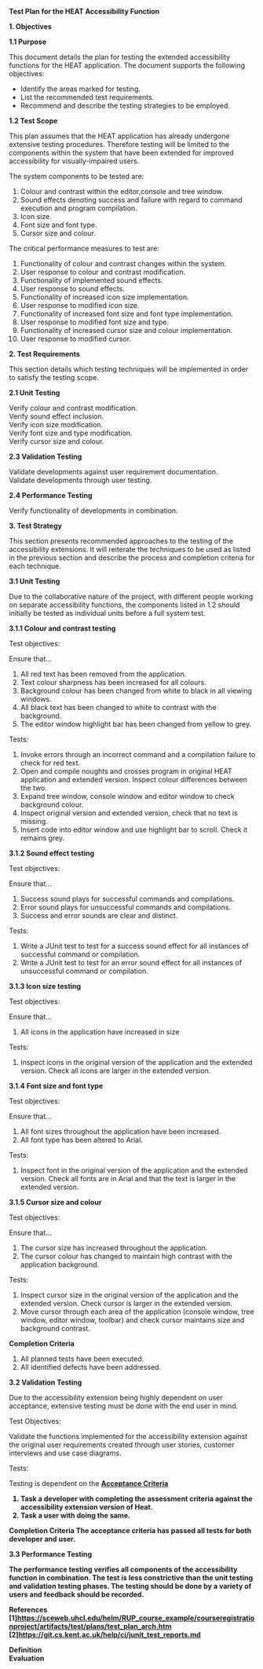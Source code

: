 **Test Plan for the HEAT Accessibility Function**<br>

**1. Objectives**<br>

**1.1 Purpose**<br>

This document details the plan for testing the extended accessibility functions for the HEAT application. The document supports the following objectives:<br>
*  Identify the areas marked for testing.<br>
*  List the recommended test requirements.<br>
*  Recommend and describe the testing strategies to be employed.<br>

**1.2 Test Scope**<br>

This plan assumes that the HEAT application has already undergone extensive testing procedures. Therefore testing will be limited to the components within the system that have been extended for improved accessibility for visually-impaired users.<br>

The system components to be tested are:<br>

1. Colour and contrast within the editor,console and tree window.<br>
2. Sound effects denoting success and failure with regard to command execution and program compilation.<br>
3. Icon size.<br>
4. Font size and font type.<br>
5. Cursor size and colour.<br>

The critical performance measures to test are:<br>

1. Functionality of colour and contrast changes within the system.<br>
2. User response to colour and contrast modification.<br>
3. Functionality of implemented sound effects.<br>
4. User response to sound effects.<br>
5. Functionality of increased icon size implementation.<br>
6. User response to modified icon size.<br>
7. Functionality of increased font size and font type implementation.<br>
8. User response to modified font size and type.<br>
9. Functionality of increased cursor size and colour implementation.
10. User response to modified cursor.

**2. Test Requirements**<br>

This section details which testing techniques will be implemented in order to satisfy the testing scope.<br>

**2.1 Unit Testing**

Verify colour and contrast modification.<br>
Verify sound effect inclusion.<br>
Verify icon size modification.<br>
Verify font size and type modification.<br>
Verify cursor size and colour.

**2.3 Validation Testing**

Validate developments against user requirement documentation.<br>
Validate developments through user testing.<br>

**2.4 Performance Testing**

Verify functionality of developments in combination.<br>

**3. Test Strategy**<br>

This section presents recommended approaches to the testing of the accessibility extensions. It will reiterate the techniques to be used as listed in the previous section and describe the process and completion criteria for each technique.

**3.1 Unit Testing**

Due to the collaborative nature of the project, with different people working on separate accessibility functions, the components listed in 1.2 should initially be tested as individual units before a full system test.

**3.1.1 Colour and contrast testing**

Test objectives:<br> 

Ensure that...<br>
1. All red text has been removed from the application.
2. Text colour sharpness has been increased for all colours.
3. Background colour has been changed from white to black in all viewing windows.
4. All black text has been changed to white to contrast with the background.
5. The editor window highlight bar has been changed from yellow to grey.
 
Tests:<br>
1. Invoke errors through an incorrect command and a compilation failure to check for red text.
2. Open and compile noughts and crosses program in original HEAT application and extended version. Inspect colour differences between the two.
3. Expand tree window, console window and editor window to check background colour.
4. Inspect original version and extended version, check that no text is missing.
5. Insert code into editor window and use highlight bar to scroll. Check it remains grey.

**3.1.2 Sound effect testing**

Test objectives:<br> 

Ensure that...<br>
1. Success sound plays for successful commands and compilations.
2. Error sound plays for unsuccessful commands and compilations.
3. Success and error sounds are clear and distinct.
 
Tests:<br>
1. Write a JUnit test to test for a success sound effect for all instances of successful command or compilation.
2. Write a JUnit test to test for an error sound effect for all instances of unsuccessful command or compilation.

**3.1.3 Icon size testing**

Test objectives:<br> 

Ensure that...<br>
1. All icons in the application have increased in size 
 
Tests:<br>
1. Inspect icons in the original version of the application and the extended version. Check all icons are larger in the extended version.

**3.1.4 Font size and font type**

Test objectives:<br> 

Ensure that...<br>
1. All font sizes throughout the application have been increased.
2. All font type has been altered to Arial.
 
Tests:<br>
1. Inspect font in the original version of the application and the extended version. Check all fonts are in Arial and that the text is larger in the extended version.

**3.1.5 Cursor size and colour**

Test objectives:<br> 

Ensure that...<br>
1. The cursor size has increased throughout the application.
2. The cursor colour has changed to maintain high contrast with the application background.
 
Tests:<br>
1. Inspect cursor size in the original version of the application and the extended version. Check cursor is larger in the extended version.
2. Move cursor through each area of the application (console window, tree window, editor window, toolbar) and check cursor maintains size and background contrast.

**Completion Criteria**
1. All planned tests have been executed.
2. All identified defects have been addressed.

**3.2 Validation Testing**

Due to the accessibility extension being highly dependent on user acceptance, extensive testing must be done with the end user in mind. 

Test Objectives:<br>

Validate the functions implemented for the accessibility extension against the original user requirements created through user stories, customer interviews and use case diagrams.

Tests:

Testing is dependent on the  [<b>Acceptance Criteria](https://git.cs.kent.ac.uk/co886/g6/wikis/CO886_G6_Documentation/User-Stories)   

1. Task a developer with completing the assessment criteria against the accessibility extension version of Heat.
2. Task a user with doing the same.

**Completion Criteria**
The acceptance criteria has passed all tests for both developer and user.

**3.3 Performance Testing**

The performance testing verifies all components of the accessibility function in combination. The test is less constrictive than the unit testing and validation testing phases. The testing should be done by a variety of users and feedback should be recorded.

**References**<br>
[1]https://sceweb.uhcl.edu/helm/RUP_course_example/courseregistrationproject/artifacts/test/plans/test_plan_arch.htm
[2]https://git.cs.kent.ac.uk/help/ci/junit_test_reports.md  

































**Definition**   
**Evaluation**       